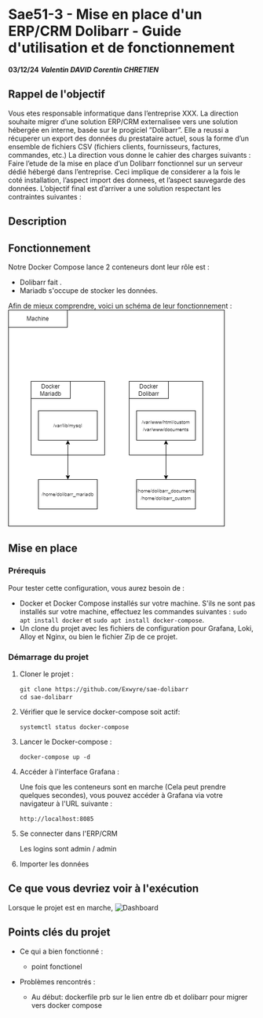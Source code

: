 # Sae51-3 - Mise en place d'un ERP/CRM Dolibarr - Guide d'utilisation et de fonctionnement
**03/12/24**
***Valentin DAVID
Corentin CHRETIEN***

## Rappel de l'objectif

Vous etes responsable informatique dans l’entreprise XXX. La direction souhaite migrer
d’une solution ERP/CRM externalisee vers une solution hébergée en interne, basée sur le progiciel ”Dolibarr”. Elle a reussi a récuperer un export des données du prestataire actuel, sous la forme d’un ensemble de fichiers CSV (fichiers clients, fournisseurs, factures, commandes, etc.) La direction vous donne le cahier des charges suivants :
Faire l’etude de la mise en place d’un Dolibarr fonctionnel sur un serveur dédié hébergé dans l’entreprise. Ceci implique de considerer a la fois le coté installation, l’aspect import des donnees, et l’aspect sauvegarde des données. L’objectif final est d’arriver a une solution respectant les contraintes suivantes :

## Description



## Fonctionnement

Notre Docker Compose lance 2 conteneurs dont leur rôle est :
* Dolibarr fait .
* Mariadb s'occupe de stocker les données.

Afin de mieux comprendre, voici un schéma de leur fonctionnement :
![Diagram_Fonctionnement](Diagram_Fonctionnement.png)


## Mise en place
### Prérequis

Pour tester cette configuration, vous aurez besoin de :

* Docker et Docker Compose installés sur votre machine. 
  S'ils ne sont pas installés sur votre machine, effectuez les commandes suivantes :
  ``sudo apt install docker`` et ``sudo apt install docker-compose``.
* Un clone du projet avec les fichiers de configuration pour Grafana, Loki, Alloy et Nginx, ou bien le fichier Zip de ce projet.

### Démarrage du projet
1. Cloner le projet :
   ```
   git clone https://github.com/Exwyre/sae-dolibarr
   cd sae-dolibarr
   ```
2. Vérifier que le service docker-compose soit actif:
   ```
   systemctl status docker-compose
   ```   
3. Lancer le Docker-compose :
   ```
   docker-compose up -d
   ```   
4. Accéder à l'interface Grafana :

   Une fois que les conteneurs sont en marche (Cela peut prendre quelques secondes), vous pouvez accéder à Grafana via votre navigateur à l'URL suivante :
   ```
   http://localhost:8085
   ```   
5. Se connecter dans l'ERP/CRM

    Les logins sont admin / admin

6.  Importer les données

## Ce que vous devriez voir à l'exécution
Lorsque le projet est en marche,
![Dashboard](Dashboard.png)


## Points clés du projet
* Ce qui a bien fonctionné :
  * point fonctionel

* Problèmes rencontrés :
  * Au début: dockerfile prb sur le lien entre db et dolibarr pour migrer vers docker compose
